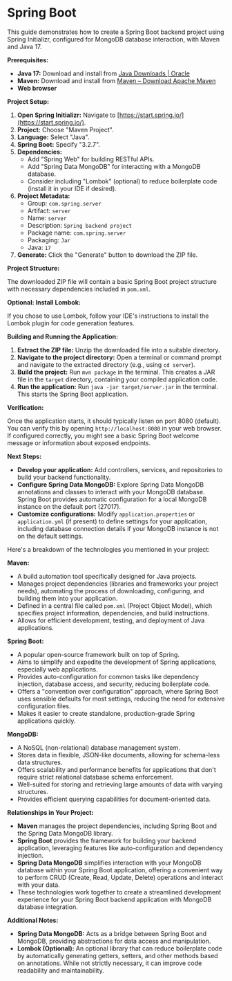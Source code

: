# Spring Boot

This guide demonstrates how to create a Spring Boot backend project using Spring Initializr, configured for MongoDB database interaction, with Maven and Java 17.

**Prerequisites:**

- **Java 17:** Download and install from [Java Downloads | Oracle](https://www.oracle.com/java/technologies/downloads/)
- **Maven:** Download and install from [Maven – Download Apache Maven](https://maven.apache.org/download.cgi)
- **Web browser**

**Project Setup:**

1. **Open Spring Initializr:** Navigate to [https://start.spring.io/](https://start.spring.io/).
2. **Project:** Choose "Maven Project".
3. **Language:** Select "Java".
4. **Spring Boot:** Specify "3.2.7".
5. **Dependencies:**
   - Add "Spring Web" for building RESTful APIs.
   - Add "Spring Data MongoDB" for interacting with a MongoDB database.
   - Consider including "Lombok" (optional) to reduce boilerplate code (install it in your IDE if desired).
6. **Project Metadata:**
   - Group: `com.spring.server`
   - Artifact: `server`
   - Name: `server`
   - Description: `Spring backend project`
   - Package name: `com.spring.server`
   - Packaging: `Jar`
   - Java: `17`
7. **Generate:** Click the "Generate" button to download the ZIP file.

**Project Structure:**

The downloaded ZIP file will contain a basic Spring Boot project structure with necessary dependencies included in `pom.xml`.

**Optional: Install Lombok:**

If you chose to use Lombok, follow your IDE's instructions to install the Lombok plugin for code generation features.

**Building and Running the Application:**

1. **Extract the ZIP file:** Unzip the downloaded file into a suitable directory.
2. **Navigate to the project directory:** Open a terminal or command prompt and navigate to the extracted directory (e.g., using `cd server`).
3. **Build the project:** Run `mvn package` in the terminal. This creates a JAR file in the `target` directory, containing your compiled application code.
4. **Run the application:** Run `java -jar target/server.jar` in the terminal. This starts the Spring Boot application.

**Verification:**

Once the application starts, it should typically listen on port 8080 (default). You can verify this by opening `http://localhost:8080` in your web browser. If configured correctly, you might see a basic Spring Boot welcome message or information about exposed endpoints.

**Next Steps:**

- **Develop your application:** Add controllers, services, and repositories to build your backend functionality.
- **Configure Spring Data MongoDB:** Explore Spring Data MongoDB annotations and classes to interact with your MongoDB database. Spring Boot provides automatic configuration for a local MongoDB instance on the default port (27017).
- **Customize configurations:** Modify `application.properties` or `application.yml` (if present) to define settings for your application, including database connection details if your MongoDB instance is not on the default settings.



Here's a breakdown of the technologies you mentioned in your project:

**Maven:**

- A build automation tool specifically designed for Java projects.
- Manages project dependencies (libraries and frameworks your project needs), automating the process of downloading, configuring, and building them into your application.
- Defined in a central file called `pom.xml` (Project Object Model), which specifies project information, dependencies, and build instructions.
- Allows for efficient development, testing, and deployment of Java applications.

**Spring Boot:**

- A popular open-source framework built on top of Spring.
- Aims to simplify and expedite the development of Spring applications, especially web applications.
- Provides auto-configuration for common tasks like dependency injection, database access, and security, reducing boilerplate code.
- Offers a "convention over configuration" approach, where Spring Boot uses sensible defaults for most settings, reducing the need for extensive configuration files.
- Makes it easier to create standalone, production-grade Spring applications quickly.

**MongoDB:**

- A NoSQL (non-relational) database management system.
- Stores data in flexible, JSON-like documents, allowing for schema-less data structures.
- Offers scalability and performance benefits for applications that don't require strict relational database schema enforcement.
- Well-suited for storing and retrieving large amounts of data with varying structures.
- Provides efficient querying capabilities for document-oriented data.

**Relationships in Your Project:**

- **Maven** manages the project dependencies, including Spring Boot and the Spring Data MongoDB library.
- **Spring Boot** provides the framework for building your backend application, leveraging features like auto-configuration and dependency injection.
- **Spring Data MongoDB** simplifies interaction with your MongoDB database within your Spring Boot application, offering a convenient way to perform CRUD (Create, Read, Update, Delete) operations and interact with your data.
- These technologies work together to create a streamlined development experience for your Spring Boot backend application with MongoDB database integration.

**Additional Notes:**

- **Spring Data MongoDB:** Acts as a bridge between Spring Boot and MongoDB, providing abstractions for data access and manipulation.
- **Lombok (Optional):** An optional library that can reduce boilerplate code by automatically generating getters, setters, and other methods based on annotations. While not strictly necessary, it can improve code readability and maintainability.

